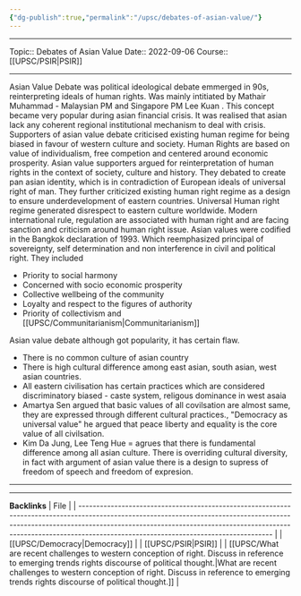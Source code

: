 ```yaml
---
{"dg-publish":true,"permalink":"/upsc/debates-of-asian-value/"}
---
```


----
Topic:: Debates of Asian Value
Date:: 2022-09-06
Course:: [[UPSC/PSIR\|PSIR]] 

----
Asian Value Debate was political ideological debate emmerged in 90s, reinterpreting ideals of human rights. Was mainly intitiated by Mathair Muhammad - Malaysian PM and Singapore PM Lee Kuan . 
This concept became very popular during asian financial crisis. It was realised that asian lack any coherent regional institutional mechanism to deal with crisis. 
Supporters of asian value debate criticised existing human regime for being biased in favour of western culture and society. Human Rights are based on value of individualism, free competion and centered around economic prosperity. 
Asian value supporters argued for reinterpretation of human rights in the context of society, culture and history. They debated to create pan asian identity, which is in contradiction of European ideals of universal right of man. 
They further criticized existing human right regime as a design to ensure underdevelopment of eastern countries. 
Universal Human right regime generated disrespect to eastern culture worldwide. Modern international rule, regulation are associated with human right and are facing sanction and criticism around human right issue. 
Asian values were codified in the Bangkok declaration of 1993. Which reemphasized principal of sovereignty, self determination and  non interference in civil and political right. They included 
- Priority to social harmony 
- Concerned with socio economic prosperity 
- Collective wellbeing of the community 
- Loyalty and respect to the figures of authority 
- Priority of collectivism and [[UPSC/Communitarianism\|Communitarianism]] 

Asian value debate although got popularity, it has certain flaw.  
- There is no  common culture of asian country 
- There is high cultural difference among east asian, south asian, west asian countries. 
- All eastern civilisation has certain practices which are considered discriminatory biased - caste system, religous dominance in west asaia
- Amartya Sen argued that basic values of all covilsation are almost same, they are expressed through different cultural practices., "Democracy as universal value" he argued that peace liberty and equality is the core value of all civilsation. 
- Kim Da Jung, Lee Teng Hue = agrues that there is fundamental difference among all asian culture. There is overriding cultural diversity, in fact with argument of asian value there is a design to supress of freedom of speech and freedom of expresion. 
---
---
**Backlinks**
| File                                                                                                                                                                                                                                                                                             |
| ------------------------------------------------------------------------------------------------------------------------------------------------------------------------------------------------------------------------------------------------------------------------------------------------ |
| [[UPSC/Democracy\|Democracy]]                                                                                                                                                                                                                                                                 |
| [[UPSC/PSIR\|PSIR]]                                                                                                                                                                                                                                                                           |
| [[UPSC/What are recent challenges to western conception of right. Discuss in reference to emerging trends rights discourse of political thought.\|What are recent challenges to western conception of right. Discuss in reference to emerging trends rights discourse of political thought.]] |



